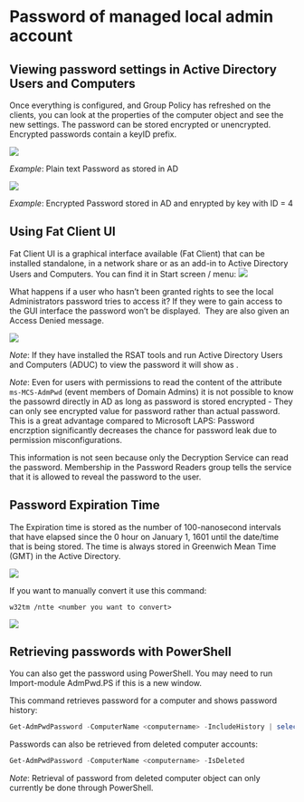 # Password of managed local admin account


## Viewing password settings in Active Directory Users and Computers
Once everything is configured, and Group Policy has refreshed on the clients, you can look at the properties of the computer object and see the new settings. The password can be stored encrypted or unencrypted. Encrypted passwords contain a keyID prefix.

![](~/images/Operations/User/pwd-unencrypted.png)

*Example*: Plain text Password as stored in AD

![](~/images/Operations/User/pwd-encrypted.png)

*Example*: Encrypted Password stored in AD and enrypted by key with ID = 4

## Using Fat Client UI

Fat Client UI is a graphical interface available (Fat Client) that can be installed standalone, in a network share or as an add-in to Active Directory Users and Computers. You can find it in Start screen / menu:
![](~/images/Operations/User/ui-start-w10.png)

What happens if a user who hasn’t been granted rights to see the local Administrators password tries to access it? If they were to gain access to the GUI interface the password won’t be displayed.  They are also given an Access Denied message.

![](~/images/Operations/User/ui-access-denied.png)

*Note*: If they have installed the RSAT tools and run Active Directory Users and Computers (ADUC) to view the password it will show as <not set>. 

*Note*: Even for users with permissions to read the content of the attribute `ms-MCS-AdmPwd` (event members of Domain Admins) it is not possible to know the passowrd directly in AD as long as password is stored encrypted - They can only see encrypted value for password rather than actual password. This is a great advantage compared to Microsoft LAPS: Password encrzption significantly decreases the chance for password leak due to permission misconfigurations.

This information is not seen because only the Decryption Service can read the password. Membership in the Password Readers group tells the service that it is allowed to reveal the password to the user.

## Password Expiration Time
The Expiration time is stored as the number of 100-nanosecond intervals that have elapsed since the 0 hour on January 1, 1601 until the date/time that is being stored. The time is always stored in Greenwich Mean Time (GMT) in the Active Directory.

![](~/images/Operations/User/pwd-expiration.png)

If you want to manually convert it use this command:

`w32tm /ntte <number you want to convert>`

![](~/images/Operations/User/pwd-expiration-ntte.png)


## Retrieving passwords with PowerShell
You can also get the password using PowerShell. You may need to run Import-module AdmPwd.PS if this is a new window.

This command retrieves password for a computer and shows password history:
``` PowerShell
Get-AdmPwdPassword -ComputerName <computername> -IncludeHistory | select -expand PasswordHistory
```

Passwords can also be retrieved from deleted computer accounts:

``` Powershell
Get-AdmPwdPassword -ComputerName <computername> -IsDeleted
```

*Note*: Retrieval of password from deleted computer object can only currently be done through PowerShell.
